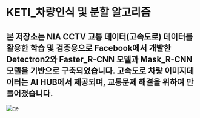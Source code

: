# KETI_차량인식 및 분할 알고리즘

## 본 저장소는 NIA CCTV 교통 데이터(고속도로) 데이터를 활용한 학습 및 검증용으로  Facebook에서 개발한 Detectron2와 Faster_R-CNN 모델과 Mask_R-CNN 모델을 기반으로 구축되었습니다. 고속도로 차량 이미지데이터는 AI HUB에서 제공되며, 교통문제 해결을 위하여 만들어졌습니다.
![qe](https://user-images.githubusercontent.com/59859754/110241338-9912d380-7f93-11eb-8474-79251aaaee62.png)
